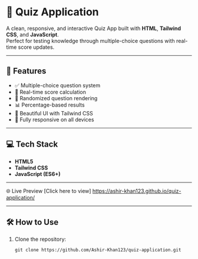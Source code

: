 # 🎯 Quiz Application

A clean, responsive, and interactive Quiz App built with **HTML**, **Tailwind CSS**, and **JavaScript**.  
Perfect for testing knowledge through multiple-choice questions with real-time score updates.

---

## 🚀 Features

- ✅ Multiple-choice question system
- 🔄 Real-time score calculation
- 🧠 Randomized question rendering
- 📊 Percentage-based results
- 🎨 Beautiful UI with Tailwind CSS
- 📱 Fully responsive on all devices

---

## 💻 Tech Stack

- **HTML5**
- **Tailwind CSS**
- **JavaScript (ES6+)**

---

🌐 Live Preview
[Click here to view] https://ashir-khan123.github.io/quiz-application/

---
## 🛠 How to Use

1. Clone the repository:
   ```CMD / bash
   git clone https://github.com/Ashir-Khan123/quiz-application.git
